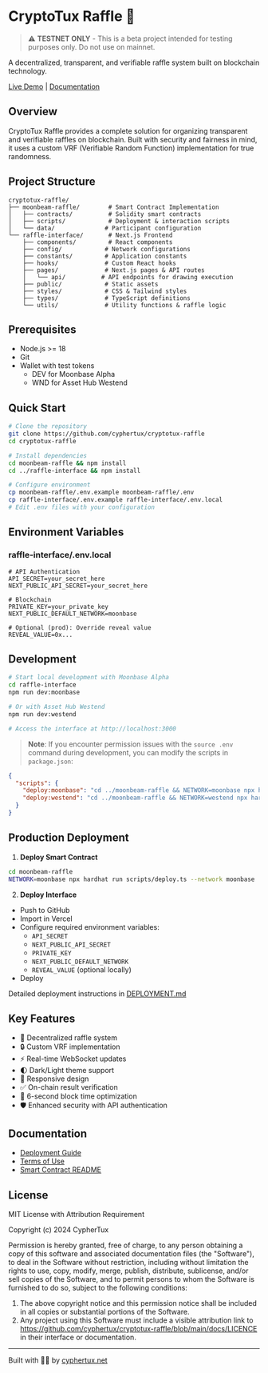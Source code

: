 # CryptoTux Raffle 🎲

> ⚠️ **TESTNET ONLY** - This is a beta project intended for testing purposes only. Do not use on mainnet.

A decentralized, transparent, and verifiable raffle system built on blockchain technology.

[Live Demo](https://raffle.cyphertux.net) | [Documentation](https://github.com/cyphertux/cryptotux-raffle/tree/main/docs)

## Overview

CryptoTux Raffle provides a complete solution for organizing transparent and verifiable raffles on blockchain. Built with security and fairness in mind, it uses a custom VRF (Verifiable Random Function) implementation for true randomness.

## Project Structure
```
cryptotux-raffle/
├── moonbeam-raffle/        # Smart Contract Implementation
│   ├── contracts/          # Solidity smart contracts
│   ├── scripts/            # Deployment & interaction scripts
│   └── data/              # Participant configuration
└── raffle-interface/       # Next.js Frontend
    ├── components/         # React components
    ├── config/            # Network configurations
    ├── constants/         # Application constants
    ├── hooks/             # Custom React hooks
    ├── pages/             # Next.js pages & API routes
    │   └── api/          # API endpoints for drawing execution
    ├── public/            # Static assets
    ├── styles/            # CSS & Tailwind styles
    ├── types/             # TypeScript definitions
    └── utils/             # Utility functions & raffle logic
```

## Prerequisites

- Node.js >= 18
- Git
- Wallet with test tokens
  - DEV for Moonbase Alpha
  - WND for Asset Hub Westend

## Quick Start

```bash
# Clone the repository
git clone https://github.com/cyphertux/cryptotux-raffle
cd cryptotux-raffle

# Install dependencies
cd moonbeam-raffle && npm install
cd ../raffle-interface && npm install

# Configure environment
cp moonbeam-raffle/.env.example moonbeam-raffle/.env
cp raffle-interface/.env.example raffle-interface/.env.local
# Edit .env files with your configuration
```

## Environment Variables

### raffle-interface/.env.local
```env
# API Authentication
API_SECRET=your_secret_here
NEXT_PUBLIC_API_SECRET=your_secret_here

# Blockchain
PRIVATE_KEY=your_private_key
NEXT_PUBLIC_DEFAULT_NETWORK=moonbase

# Optional (prod): Override reveal value
REVEAL_VALUE=0x...
```

## Development

```bash
# Start local development with Moonbase Alpha
cd raffle-interface
npm run dev:moonbase

# Or with Asset Hub Westend
npm run dev:westend

# Access the interface at http://localhost:3000
```

> **Note**: If you encounter permission issues with the `source .env` command during development, you can modify the scripts in `package.json`:
```json
{
  "scripts": {
    "deploy:moonbase": "cd ../moonbeam-raffle && NETWORK=moonbase npx hardhat run scripts/deploy.ts --network moonbase",
    "deploy:westend": "cd ../moonbeam-raffle && NETWORK=westend npx hardhat run scripts/deploy.ts --network westend"
  }
}
```

## Production Deployment

1. **Deploy Smart Contract**
```bash
cd moonbeam-raffle
NETWORK=moonbase npx hardhat run scripts/deploy.ts --network moonbase
```

2. **Deploy Interface**
- Push to GitHub
- Import in Vercel
- Configure required environment variables:
  - `API_SECRET`
  - `NEXT_PUBLIC_API_SECRET`
  - `PRIVATE_KEY`
  - `NEXT_PUBLIC_DEFAULT_NETWORK`
  - `REVEAL_VALUE` (optional locally)
- Deploy

Detailed deployment instructions in [DEPLOYMENT.md](../docs/DEPLOYMENT.md)

## Key Features

- 🎲 Decentralized raffle system
- 🔒 Custom VRF implementation
- ⚡ Real-time WebSocket updates
- 🌓 Dark/Light theme support
- 📱 Responsive design
- ✅ On-chain result verification
- 🔄 6-second block time optimization
- 🛡️ Enhanced security with API authentication

## Documentation

- [Deployment Guide](../docs/DEPLOYMENT.md)
- [Terms of Use](./TERMS.md)
- [Smart Contract README](../moonbeam-raffle/README.md)

## License

MIT License with Attribution Requirement

Copyright (c) 2024 CypherTux

Permission is hereby granted, free of charge, to any person obtaining a copy of this software and associated documentation files (the "Software"), to deal in the Software without restriction, including without limitation the rights to use, copy, modify, merge, publish, distribute, sublicense, and/or sell copies of the Software, and to permit persons to whom the Software is furnished to do so, subject to the following conditions:

1. The above copyright notice and this permission notice shall be included in all copies or substantial portions of the Software.
2. Any project using this Software must include a visible attribution link to https://github.com/cyphertux/cryptotux-raffle/blob/main/docs/LICENCE in their interface or documentation.

---

Built with 🏴‍☠️ by [cyphertux.net](https://cyphertux.net)
